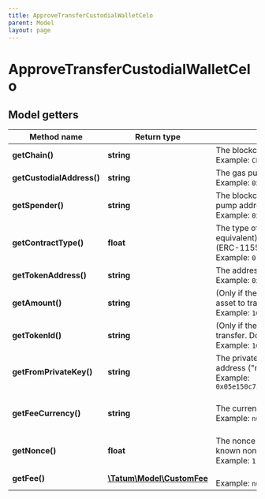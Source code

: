 ```yaml
---
title: ApproveTransferCustodialWalletCelo
parent: Model
layout: page
---
```


# ApproveTransferCustodialWalletCelo

## Model getters

Method name | Return type | Description | Notes
------------ | ------------- | ------------- | -------------
**getChain()** | **string** | The blockchain to work with <br>Example: `CELO` |
**getCustodialAddress()** | **string** | The gas pump address that holds the asset <br>Example: `0x687422eEA2cB73B5d3e242bA5456b782919AFc85` |
**getSpender()** | **string** | The blockchain address to allow the transfer of the asset from the gas pump address <br>Example: `0xe242bA5456b782919AFc85687422eEA2cB73B5d3` |
**getContractType()** | **float** | The type of the asset to transfer. Set <code>0</code> for fungible tokens (ERC-20 or equivalent), <code>1</code> for NFTs (ERC-721 or equivalent), or <code>2</code> for Multi Tokens (ERC-1155 or equivalent). <br>Example: `0` |
**getTokenAddress()** | **string** | The address of the asset to transfer <br>Example: `0x782919AFc85eEA2cB736874225456bB5d3e242bA` |
**getAmount()** | **string** | (Only if the asset is a fungible token or Multi Token) The amount of the asset to transfer. Do not use if the asset is an NFT. <br>Example: `100000` | [optional]
**getTokenId()** | **string** | (Only if the asset is a Multi Token or NFT) The ID of the token to transfer. Do not use if the asset is a fungible token. <br>Example: `100000` | [optional]
**getFromPrivateKey()** | **string** | The private key of the blockchain address that owns the gas pump address ("master address") <br>Example: `0x05e150c73f1920ec14caa1e0b6aa09940899678051a78542840c2668ce5080c2` |
**getFeeCurrency()** | **string** | The currency in which the gas fee will be paid <br>Example: `null` | [optional] [default to 'CELO']
**getNonce()** | **float** | The nonce to be set to the transfer transaction; if not present, the last known nonce will be used <br>Example: `1` | [optional]
**getFee()** | [**\Tatum\Model\CustomFee**](../CustomFee) |  <br>Example: `null` | [optional]

